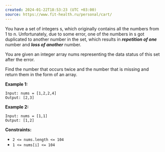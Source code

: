 ```yaml
---
created: 2024-01-22T18:53:23 (UTC +03:00)
source: https://www.fit-health.ru/personal/cart/
---
```

You have a set of integers s, which originally contains all the numbers from 1 to n. Unfortunately, due to some error, one of the numbers in s got duplicated to another number in the set, which results in ***repetition of one*** number and ***loss of another*** number.

You are given an integer array nums representing the data status of this set after the error.

Find the number that occurs twice and the number that is missing and return them in the form of an array.

**Example 1:**

```
Input: nums = [1,2,2,4]
Output: [2,3]
```

**Example 2:**

```
Input: nums = [1,1]
Output: [1,2]
```

**Constraints:**

- `2 <= nums.length <= 104`
- `1 <= nums[i] <= 104`